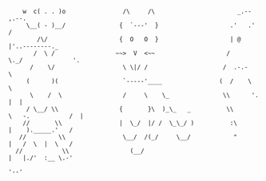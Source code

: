         w  c( . . )o                /\     /\                       _.-- ,.--.
         \__( - )__/               {  `---'  }                    .'   .'    /
            /\/                    {  O   O  }                    | @       |'..--------._
           /  \ /                 ~~>  V  <~~                    /      \._/              '.
          /    \/                   \ \|/ /                     /  .-.-                      \
         (      )(                  `-----'____                (  /    \                      \
          \    /  \                 /     \    \_               \\      '.                  |  |
         / \__/ \\                 {       }\  )_\_   _          \\       \   -.           /  |
        //       \\                |  \_/  |/ /  \_\_/ )          :\       |    )._____.'   /
       //         \\                \__/  /(_/     \__/            "       |   /  \  |  \   /
      //           \\                 (__/                                 |   |./'  :__ \.-'
                                                                           '--'
